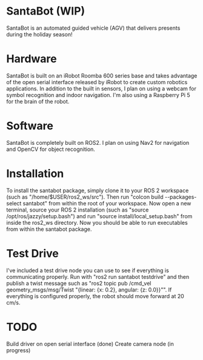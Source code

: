 # SantaBot (WIP)
SantaBot is an automated guided vehicle (AGV) that delivers presents during the holiday season! 

# Hardware
SantaBot is built on an iRobot Roomba 600 series base and takes advantage of the open serial interface released by iRobot to create custom robotics applications. In addition to the built in sensors, I plan on using a webcam for symbol recognition and indoor navigation. I'm also using a Raspberry Pi 5 for the brain of the robot.

# Software
SantaBot is completely built on ROS2. I plan on using Nav2 for navigation and OpenCV for object recognition. 

# Installation
To install the santabot package, simply clone it to your ROS 2 workspace (such as "/home/$USER/ros2_ws/src"). Then run "colcon build --packages-select santabot" from within the root of your workspace. Now open a new terminal, source your ROS 2 installation (such as "source /opt/ros/jazzy/setup.bash") and run "source install/local_setup.bash" from inside the ros2_ws directory. Now you should be able to run executables from within the santabot package.

# Test Drive 
I've included a test drive node you can use to see if everything is communicating properly. Run with "ros2 run santabot testdrive" and then publish a twist message such as "ros2 topic pub /cmd_vel geometry_msgs/msg/Twist "{linear: {x: 0.2}, angular: {z: 0.0}}"". 
If everything is configured properly, the robot should move forward at 20 cm/s. 

# TODO
Build driver on open serial interface (done)
Create camera node (in progress)
